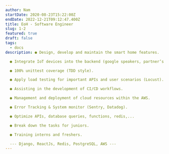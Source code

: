 ```yaml
---
author: Nam
startDate: 2020-08-23T15:22:00Z
endDate: 2022-12-21T09:12:47.400Z
title: EoH - Software Engineer
slug: 1-2
featured: true
draft: false
tags:
  - docs
description: ● Design, develop and maintain the smart home features.

  ● Integrate IoT devices into the backend (google speakers, partner’s smart device,…).

  ● 100% unittest coverage (TDD style).

  ● Apply load testing for important APIs and user scenarios (Locust).

  ● Assisting in the development of CI/CD workflows.

  ● Management and deployment of cloud resources within the AWS.

  ● Error Tracking & System monitor (Sentry, Datadog).

  ● Optimize APIs, database queries, functions, redis,...

  ● Break down the tasks for juniors.

  ● Training interns and freshers.

  --- Django, ReactJs, Redis, PostgreSQL, AWS ---
---
```

